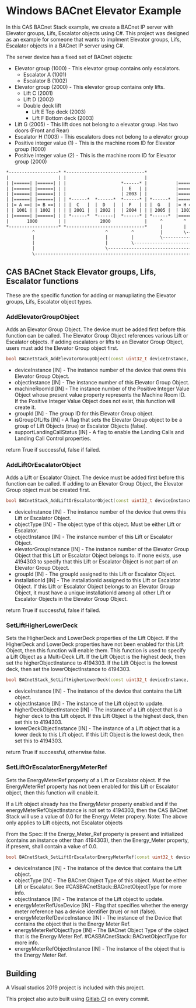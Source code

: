 # Windows BACnet Elevator Example

In this CAS BACnet Stack example, we create a BACnet IP server with Elevator groups, Lifs, Escalator objects using C#. This project was designed as an example for someone that wants to implment Elevator groups, Lifs, Escalator objects in a BACnet IP server using C#.

The server device has a fixed set of BACnet objects:

- Elevator group (1000) - This elevator group contains only escalators.
  - Escalator A (1001)
  - Escalator B (1002)
- Elevator group (2000) - This elevator group contains only lifts.
  - Lift C (2001)
  - Lift D (2002)
  - Double deck lift
    - Lift E Top deck (2003)
    - Lift F Bottom deck (2003)
- Lift G (2005) - This lift does not belong to a elevator group. Has two doors (Front and Rear)
- Escalator H (1003) - This escalators does not belong to a elevator group
- Positive integer value (1) - This is the machine room ID for Elevator group (1000)
- Positive integer value (2) - This is the machine room ID for Elevator group (2000)

```txt
*-------------------* *------------------------------*
|                   | |                              |
| |======| |======| | |                     *------* |           |======|
| |======| |======| | |                     |  E   | |           |======|
| |======| |======| | |                     | 2003 | |           |======|
| |======| |======| | | *------*  *------*  *------* | *------*  |======|
| |= A ==| |= B ==| | | |  C   |  |  D   |  |  F   | | |  G   |  |= H ==|
| | 1001 | | 1002 | | | | 2001 |  | 2002 |  | 2004 | | | 2005 |  | 1003 |
| |======| |======| | | *------*  *------|  *------* | *------*  |======|
|       1000        | |             2000             |     ^        ^
*-------------------* *------------------------------*     |        |
          ^                           ^         ^          |        \--- Single escalator without group
          |                           |         |          \------------ Single lift without group, with double doors
          |                           |         \----------------------- Double decker Lift
          |                           \--------------------------------- Mulitple of lifts in this elevator group
          \------------------------------------------------------------- Mulitple of escalator in this elevator group
```

## CAS BACnet Stack Elevator groups, Lifs, Escalator functions

These are the specific function for adding or manupliating the Elevator groups, Lifs, Escalator object types.

### AddElevatorGroupObject

Adds an Elevator Group Object. The device must be added first before this function can be called. The Elevator Group Object references various Lift or Escalator objects. If adding escalators or lifts to an Elevator Group Object, users must add the Elevator Group object first.

```c++
bool BACnetStack_AddElevatorGroupObject(const uint32_t deviceInstance, const uint32_t objectInstance, const uint32_t machineRoomId, const uint8_t groupId, const bool isGroupOfLifts, const bool supportLandingCallStatus)
```

- deviceInstance [IN] - The instance number of the device that owns this Elevator Group Object.
- objectInstance [IN] - The instance number of this Elevator Group Object.
- machineRoomId [IN] - The instance number of the Positive Integer Value Object whose present value property represents the Machine Room ID. If the Positive Integer Value Object does not exist, this function will create it.
- groupId [IN] - The group ID for this Elevator Group object.
- isGroupOfLifts [IN] - A flag that sets the Elevator Group object to be a group of Lift Objects (true) or Escalator Objects (false).
- supportLandingCallStatus [IN] - A flag to enable the Landing Calls and Landing Call Control properties.

return True if successful, false if failed.

### AddLiftOrEscalatorObject

Adds a Lift or Escalator Object. The device must be added first before this function can be called. If adding to an Elevator Group Object, the Elevator Group object must be created first.

```c++
bool BACnetStack_AddLiftOrEscalatorObject(const uint32_t deviceInstance, const uint16_t objectType, const uint32_t objectInstance, const uint32_t elevatorGroupInstance, const uint8_t groupId, const uint8_t installationId)
```

- deviceInstance [IN] - The instance number of the device that owns this Lift or Escalator Object.
- objectType [IN] - The object type of this object.  Must be either Lift or Escalator.
- objectInstance [IN] - The instance number of this Lift or Escalator Object.
- elevatorGroupInstance [IN] - The instance number of the Elevator Group Object that this Lift or Escalator Object belongs to. If none exists, use 4194303 to specify that this Lift or Escalator Object is not part of an Elevator Group Object.
- groupId [IN] - The groupId assigned to this Lift or Escalator Object.
- installationId [IN] - The installationId assigned to this Lift or Escalator Object.  If this Lift or Escalator Object belongs to an Elevator Group Object, it must have a unique installationId among all other Lift or Escalator Objects in the Elevator Group Object.

return True if successful, false if failed.

### SetLiftHigherLowerDeck

Sets the HigherDeck and LowerDeck properties of the Lift Object. If the HigherDeck and LowerDeck properties have not been enabled for this Lift Object, then this function will enable them. This function is used to specify a Lift Object as a Multi-Deck Lift. If the Lift Object is the highest deck, then set the higherObjectInstance to 4194303. If the Lift Object is the lowest deck, then set the lowerObjectInstance to 4194303.

```c++
bool BACnetStack_SetLiftHigherLowerDeck(const uint32_t deviceInstance, const uint32_t objectInstance, const uint32_t higherDeckObjectInstance, const uint32_t lowerDeckObjectInstance)
```

- deviceInstance [IN] - The instance of the device that contains the Lift object.
- objectInstance [IN] - The instance of the Lift object to update.
- higherDeckObjectInstance [IN] - The instance of a Lift object that is a higher deck to this Lift object.  If this Lift Object is the highest deck, then set this to 4194303.
- lowerDeckObjectInstance [IN] - The instance of a Lift object that is a lower deck to this Lift object.  If this Lift Object is the lowest deck, then set this to 4194303.

return True if successful, otherwise false.

### SetLiftOrEscalatorEnergyMeterRef

Sets the EnergyMeterRef property of a Lift or Escalator object. If the EnergyMeterRef property has not been enabled for this Lift or Escalator object, then this function will enable it.

If a Lift object already has the EnergyMeter property enabled and if the energyMeterRefObjectInstance is not set to 4194303, then the CAS BACnet Stack will use a value of 0.0 for the Energy Meter propery. Note: The above only applies to Lift objects, not Escalator objects

From the Spec: If the Energy_Meter_Ref property is present and initialized (contains an instance other than 4194303), then the Energy_Meter property, if present, shall contain a value of 0.0.

```c++
bool BACnetStack_SetLiftOrEscalatorEnergyMeterRef(const uint32_t deviceInstance, const uint16_t objectType, const uint32_t objectInstance, const bool energyMeterRefUseDevice, const uint32_t energyMeterRefDeviceInstance, const uint16_t energyMeterRefObjectType, const uint32_t energyMeterRefObjectInstance)
```

- deviceInstance [IN] - The instance of the device that contains the Lift object.
- objectType [IN] - The BACnet Object Type of this object.  Must be either Lift or Escalator.  See #CASBACnetStack::BACnetObjectType for more info.
- objectInstance [IN] - The instance of the Lift object to update.
- energyMeterRefUseDevice [IN] - Flag that specifies whether the energy meter reference has a device identifier (true) or not (false).
- energyMeterRefDeviceInstance [IN] - The instance of the Device that contains the object that is the Energy Meter Ref.
- energyMeterRefObjectType [IN] - The BACnet Object Type of the object that is the Energy Meter Ref.  #CASBACnetStack::BACnetObjectType for more info.
- energyMeterRefObjectInstance [IN] - The instance of the object that is the Energy Meter Ref.

## Building

A Visual studios 2019 project is included with this project.

This project also auto built using [Gitlab CI](https://docs.gitlab.com/ee/ci/) on every commit.
